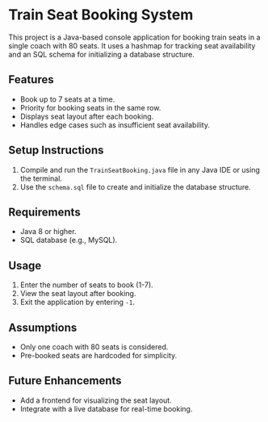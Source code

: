 # Train Seat Booking System

This project is a Java-based console application for booking train seats in a single coach with 80 seats. It uses a hashmap for tracking seat availability and an SQL schema for initializing a database structure.

## Features
- Book up to 7 seats at a time.
- Priority for booking seats in the same row.
- Displays seat layout after each booking.
- Handles edge cases such as insufficient seat availability.

## Setup Instructions
1. Compile and run the `TrainSeatBooking.java` file in any Java IDE or using the terminal.
2. Use the `schema.sql` file to create and initialize the database structure.

## Requirements
- Java 8 or higher.
- SQL database (e.g., MySQL).

## Usage
1. Enter the number of seats to book (1-7).
2. View the seat layout after booking.
3. Exit the application by entering `-1`.

## Assumptions
- Only one coach with 80 seats is considered.
- Pre-booked seats are hardcoded for simplicity.

## Future Enhancements
- Add a frontend for visualizing the seat layout.
- Integrate with a live database for real-time booking.
